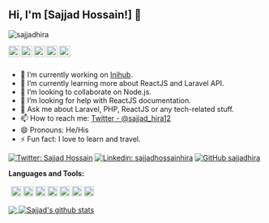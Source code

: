 ## Hi, I'm [Sajjad Hossain!] 👋

<p align="left"> <img src="https://komarev.com/ghpvc/?username=sajjadhira&label=Views&color=blue&style=plastic" alt="sajjadhira" /> </p>

<a href="https://twitter.com/sajjad_hira12">
  <img align="left" alt="Sajjad's Twitter" width="22px" src="https://cdn.jsdelivr.net/npm/simple-icons@v3/icons/twitter.svg" />
</a>
<a href="https://www.linkedin.com/in/sajjadhossainhira/">
  <img align="left" alt="Sajjad's Linkdein" width="22px" src="https://cdn.jsdelivr.net/npm/simple-icons@v3/icons/linkedin.svg" />
</a>
<a href="https://github.com/sajjadhira">
  <img align="left" alt="Sajjad's Github" width="22px" src="https://cdn.jsdelivr.net/npm/simple-icons@v3/icons/github.svg" />
</a>
<a href="https://instagram.com/sajjadhossainhira/">
  <img align="left" alt="Sajjad's Instagram" width="22px" src="https://cdn.jsdelivr.net/npm/simple-icons@v3/icons/instagram.svg" />
</a>
<a href="https://www.facebook.com/ssajjadhossainhira/">
  <img align="left" alt="Sajjad's Facebook" width="22px" src="https://cdn.jsdelivr.net/npm/simple-icons@v3/icons/facebook.svg" />
</a>


<br/>
<br/>


- 🔭 I’m currently working on [Inihub](https://inihub.com/).
- 🌱 I’m currently learning more about ReactJS and Laravel API.
- 👯 I’m looking to collaborate on Node.js.
- 🤔 I’m looking for help with ReactJS documentation.
- 💬 Ask me about Laravel, PHP, ReactJS or any tech-related stuff.
- 📫 How to reach me: [Twitter - @sajjad_hira12](https://twitter.com/sajjad_hira12) 
- 😄 Pronouns: He/His
- ⚡ Fun fact: I love to learn and travel.

[![Twitter: Sajjad Hossain](https://img.shields.io/twitter/follow/sajjad_hira12?style=social)](https://twitter.com/sajjad_hira12)
[![Linkedin: sajjadhossainhira](https://img.shields.io/badge/-sajjadhossainhira-blue?style=flat-square&logo=Linkedin&logoColor=white&link=https://www.linkedin.com/in/sajjadhossainhira/)](https://www.linkedin.com/in/sajjadhossainhira/)
[![GitHub sajjadhira](https://img.shields.io/github/followers/sajjadhira?label=follow&style=social)](https://github.com/sajjadhira)



**Languages and Tools:**  
<br/>
<span style="background-color: #fff; padding: 5px;margin-top:5px">
<code><img height="20" src="https://img.shields.io/badge/-WordPress-21759B?style=for-the-badge&labelColor=black&logo=wordpress&logoColor=21759B"></code>
<code><img height="20" src="https://camo.githubusercontent.com/bdc2ad7847367dd9c66145d51470095066fcb1ac514b26e2a2785f7ae96a1f1f/68747470733a2f2f696d672e736869656c64732e696f2f62616467652f2d4e6f64656a732d3343383733413f7374796c653d666f722d7468652d6261646765266c6162656c436f6c6f723d626c61636b266c6f676f3d6e6f64652e6a73266c6f676f436f6c6f723d334338373341"></code>
<code><img height="20" src="https://camo.githubusercontent.com/8e4a668bb3e69b0ab12ff19e5038b089ea85543993268a965f6cebe6ca2b4d9a/68747470733a2f2f696d672e736869656c64732e696f2f62616467652f2d52656163742d3631444246423f7374796c653d666f722d7468652d6261646765266c6162656c436f6c6f723d626c61636b266c6f676f3d7265616374266c6f676f436f6c6f723d363144424642"></code>
<code><img height="20" src="https://camo.githubusercontent.com/82cd498d68f1929233bffb5d3bd2229cb0a97728b4983ee3a607c1941a9c9b7b/68747470733a2f2f696d672e736869656c64732e696f2f62616467652f2d4a6176617363726970742d4630444234463f7374796c653d666f722d7468652d6261646765266c6162656c436f6c6f723d626c61636b266c6f676f3d6a617661736372697074266c6f676f436f6c6f723d463044423446"></code>
<code><img height="20" src="https://camo.githubusercontent.com/eb9f63e1e5baf35cfd84596d4e7d24395b2011b40691fc3f7eb30abb34dda9d8/68747470733a2f2f696d672e736869656c64732e696f2f62616467652f2d547970657363726970742d3030376163633f7374796c653d666f722d7468652d6261646765266c6162656c436f6c6f723d626c61636b266c6f676f3d74797065736372697074266c6f676f436f6c6f723d303037616363"></code>
<code><img height="20" src="https://camo.githubusercontent.com/da8e0787234adaa162523caf0961eef47613c0a916ea04c26f55fa64b3012d00/68747470733a2f2f696d672e736869656c64732e696f2f62616467652f2d4772617068516c2d6535333561623f7374796c653d666f722d7468652d6261646765266c6162656c436f6c6f723d626c61636b266c6f676f3d6e6f64652e6a73266c6f676f436f6c6f723d653533356162"></code>
<code><img height="20" src="https://img.shields.io/badge/-Laravel-FF2D20?style=for-the-badge&labelColor=black&logo=laravel&logoColor=FF2D20"></code>
</span>

<a href="https://github.com/sajjadhira">
  <img align="center" src="https://github-readme-stats.vercel.app/api/top-langs/?username=sajjadhira&theme=light&hide_langs_below=1" />
</a>
<a href="https://github.com/sajjadhira">
 <img align="center" src="https://github-readme-stats.vercel.app/api?username=sajjadhira&show_icons=true&theme=light&line_height=27" alt="Sajjad's github stats"/>
</a>

